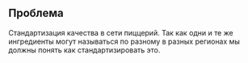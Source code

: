 ## Проблема

Стандартизация качества в сети пиццерий. Так как одни и те же ингредиенты  могут называться по разному в разных регионах мы должны понять как стандартизировать это. 

